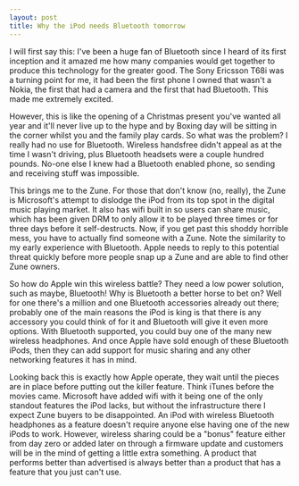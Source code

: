 ```yaml
---
layout: post
title: Why the iPod needs Bluetooth tomorrow
---
```


I will first say this: I've been a huge fan of Bluetooth since I heard of its first inception and it amazed me how many companies would get together to produce this technology for the greater good. The Sony Ericsson T68i was a turning point for me, it had been the first phone I owned that wasn't a Nokia, the first that had a camera and the first that had Bluetooth. This made me extremely excited.

However, this is like the opening of a Christmas present you've wanted all year and it'll never live up to the hype and by Boxing day will be sitting in the corner whilst you and the family play cards. So what was the problem? I really had no use for Bluetooth. Wireless handsfree didn't appeal as at the time I wasn't driving, plus Bluetooth headsets were a couple hundred pounds. No-one else I knew had a Bluetooth enabled phone, so sending and receiving stuff was impossible.

This brings me to the Zune. For those that don't know (no, really), the Zune is Microsoft's attempt to dislodge the iPod from its top spot in the digital music playing market. It also has wifi built in so users can share music, which has been given DRM to only allow it to be played three times or for three days before it self-destructs. Now, if you get past this shoddy horrible mess, you have to actually find someone with a Zune. Note the similarity to my early experience with Bluetooth. Apple needs to reply to this potential threat quickly before more people snap up a Zune and are able to find other Zune owners.

So how do Apple win this wireless battle? They need a low power solution, such as maybe, Bluetooth! Why is Bluetooth a better horse to bet on? Well for one there's a million and one Bluetooth accessories already out there; probably one of the main reasons the iPod is king is that there is any accessory you could think of for it and Bluetooth will give it even more options. With Bluetooth supported, you could buy one of the many new wireless headphones. And once Apple have sold enough of these Bluetooth iPods, then they can add support for music sharing and any other networking features it has in mind.

Looking back this is exactly how Apple operate, they wait until the pieces are in place before putting out the killer feature. Think iTunes before the movies came. Microsoft have added wifi with it being one of the only standout features the iPod lacks, but without the infrastructure there I expect Zune buyers to be disappointed. An iPod with wireless Bluetooth headphones as a feature doesn't require anyone else having one of the new iPods to work. However, wireless sharing could be a "bonus" feature either from day zero or added later on through a firmware update and customers will be in the mind of getting a little extra something. A product that performs better than advertised is always better than a product that has a feature that you just can't use.

